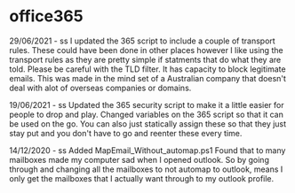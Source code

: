 # office365
29/06/2021 - ss
I updated the 365 script to include a couple of transport rules. These could have been done in other places however I like using the transport rules as they are pretty simple if statments that do what they are told. Please be careful with the TLD filter. It has capacity to block legitimate emails. This was made in the mind set of a Australian company that doesn't deal with alot of overseas companies or domains. 

19/06/2021 - ss
Updated the 365 security script to make it a little easier for people to drop and play. 
Changed variables on the 365 script so that it can be used on the go. You can also just statically assign these so that they just stay put and you don't have to go and reenter these every time. 

14/12/2020 - ss
Added MapEmail_Without_automap.ps1
Found that to many mailboxes made my computer sad when I opened outlook. So by going through and changing all the mailboxes to not automap to outlook, means I only get the mailboxes that I actually want through to my outlook profile. 
